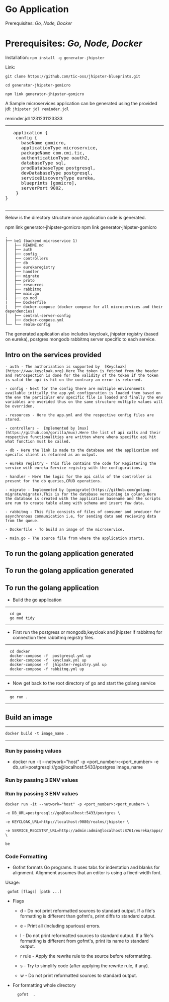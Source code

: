 # Go Application

Prerequisites: _Go, Node, Docker_

# Prerequisites: _Go, Node, Docker_

Installation: `npm install -g generator-jhipster`

Link:

`git clone https://github.com/tic-oss/jhipster-blueprints.git `

`cd generator-jhipster-gomicro`

`npm link generator-jhipster-gomicro`

A Sample microservices application can be generated using the provided jdl: `jhipster jdl reminder.jdl`

reminder.jdl
1231231123333

---

<pre>
   application {
    config {
      baseName gomicro,
      applicationType microservice,
      packageName com.cmi.tic,
      authenticationType oauth2,
      databaseType sql,
      prodDatabaseType postgresql,
      devDatabaseType postgresql,
      serviceDiscoveryType eureka,
      blueprints [gomicro],
      serverPort 9002,
    } 
}
 </pre>

---

Below is the directory structure once application code is generated.

npm link generator-jhipster-gomicro
npm link generator-jhipster-gomicro

```
.
├── be1 (backend microservice 1)
│   ├── README.md
│   ├── auth
│   ├── config
│   ├── controllers
│   ├── db
│   ├── eurekaregistry
│   ├── handler
│   ├── migrate
│   ├── proto
│   ├── resources
│   ├── rabbitmq
│   ├── main.go
|   ├── go.mod
|   ├── Dockerfile
|   ├── docker-compose (docker compose for all microservices and their dependencies)
│   ├── central-server-config
│   ├── docker-compose.yml
└── └── realm-config
```

The generated application also includes keycloak, jhipster registry (based on eureka), postgres mongodb rabbitmq server specific to each service.

## Intro on the services provided

    - auth - The authorization is supported by  [Keycloak](https://www.keycloak.org).Here The token is fetched from the header and retrospection is done for the validity of the token if the token is valid the api is hit on the contrary an error is returned.

    - config - Next for the config there are multiple environments available initially the app.yml configuration is loaded then based on the env the particular env specific file is loaded and finally the env variables are overided thus on the same structure multiple values will be overriden.

    - resources - Here the app.yml and the respective config files are stored.

    - controllers -  Implemented by [mux](https://github.com/gorilla/mux).Here the list of api calls and their respective functionalities are written where whena specific api hit what function must be called.

    - db - Here the link is made to the database and the application and specific client is returned as an output.

    - eureka registry - This file contains the code for Registering the service with eureka Service registry with the configurations.

    - handler - Here the logic for the api calls of the controller is present for the db queries,CRUD operations.

    - migrate - Implemented by [gomigrate](https://github.com/golang-migrate/migrate).This is for the database versioning in golang.Here the database is created with the application basename and the scripts are run to create table along with schema and insert few data.

    - rabbitmq - This file consists of files of consumer and producer for asynchronous communication i.e, for sending data and recieving data from the queue.

    - Dockerfile - To build an image of the microservice.

    - main.go - The source file from where the application starts.


## To run the golang application generated
## To run the golang application generated

## To run the golang application 
- Build the go application

---

      cd go
      go mod tidy

---

- First run the postgress or mongodb,keycloak and jhipster if rabbitmq for connection then rabbitmq registry files.

---

      cd docker
      docker-compose -f  postgresql.yml up
      docker-compose -f  keycloak.yml up
      docker-compose -f  jhipster-registry.yml up
      docker-compose -f rabbitmq.yml up

---

- Now get back to the root directory of go and start the golang service

---

      go run .

---

## Build an image

---

    docker build -t image_name .

---

### Run by passing values

- docker run -it --network="host" -p <port_number>:<port_number> -e db_url=postgresql://go@localhost:5433/postgres image_name

### Run by passing 3 ENV values
### Run by passing 3 ENV values

```
docker run -it --network="host" -p <port_number>:<port_number> \

-e DB_URL=postgresql://go@localhost:5433/postgres \

-e KEYCLOAK_URL=http://localhost:9080/realms/jhipster \

-e SERVICE_REGISTRY_URL=http://admin:admin@localhost:8761/eureka/apps/ \

be
```

### Code Formatting

- Gofmt formats Go programs. It uses tabs for indentation and blanks for alignment. Alignment assumes that an editor is using a fixed-width font.

Usage:

```
 gofmt [flags] [path ...]
```

- Flags

  - d - Do not print reformatted sources to standard output.
    If a file's formatting is different than gofmt's, print diffs
    to standard output.

  - e - Print all (including spurious) errors.

  - l - Do not print reformatted sources to standard output.
    If a file's formatting is different from gofmt's, print its name
    to standard output.

  - r rule - Apply the rewrite rule to the source before reformatting.

  - s - Try to simplify code (after applying the rewrite rule, if any).

  - w - Do not print reformatted sources to standard output.

- For formatting whole directory

  ```
    gofmt  .
  ```
